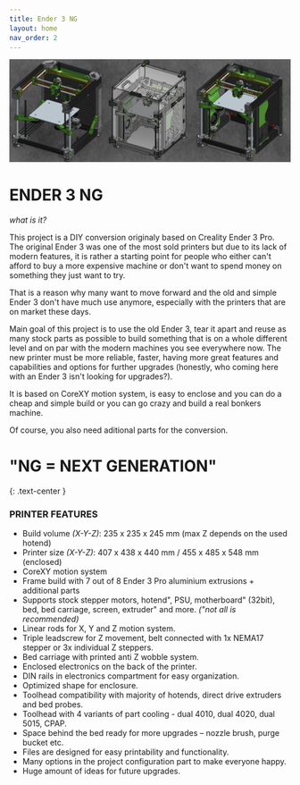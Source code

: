 ```yaml
---
title: Ender 3 NG
layout: home
nav_order: 2
---
```

![](./assets/images/prv2.png)

# **ENDER 3 NG**
_what is it?_

This project is a DIY conversion originaly based on Creality Ender 3 Pro. The original Ender 3 was one of the most sold printers but due to its lack of modern features, it is rather a starting point for people who either can't afford to buy a more expensive machine or don't want to spend money on something they just want to try.

That is a reason why many want to move forward and the old and simple Ender 3 don't have much use anymore, especially with the printers that are on market these days.

Main goal of this project is to use the old Ender 3, tear it apart and reuse as many stock parts as possible to build something that is on a whole different level and on par with the modern machines you see everywhere now. The new printer must be more reliable, faster, having more great features and capabilities and options for further upgrades (honestly, who coming here with an Ender 3 isn't looking for upgrades?).

It is based on CoreXY motion system, is easy to enclose and you can do a cheap and simple build or you can go crazy and build a real bonkers machine.

Of course, you also need aditional parts for the conversion.

# **"NG = NEXT GENERATION"**
{: .text-center }

### PRINTER FEATURES
- Build volume _(X-Y-Z)_: 235 x 235 x 245 mm (max Z depends on the used hotend)
- Printer size _(X-Y-Z)_: 407 x 438 x 440 mm / 455 x 485 x 548 mm (enclosed)
- CoreXY motion system
- Frame build with 7 out of 8 Ender 3 Pro aluminium extrusions + additional parts
- Supports stock stepper motors, hotend", PSU, motherboard" (32bit), bed, bed carriage, screen, extruder" and more. _("not all is recommended)_
- Linear rods for X, Y and Z motion system.
- Triple leadscrew for Z movement, belt connected with 1x NEMA17 stepper or 3x individual Z steppers.
- Bed carriage with printed anti Z wobble system.
- Enclosed electronics on the back of the printer.
- DIN rails in electronics compartment for easy organization.
- Optimized shape for enclosure.
- Toolhead compatibility with majority of hotends, direct drive extruders and bed probes.
- Toolhead with 4 variants of part cooling - dual 4010, dual 4020, dual 5015, CPAP.
- Space behind the bed ready for more upgrades – nozzle brush, purge bucket etc.
- Files are designed for easy printability and functionality.
- Many options in the project configuration part to make everyone happy.
- Huge amount of ideas for future upgrades.
